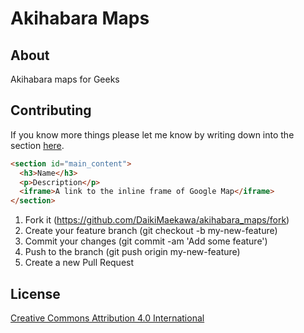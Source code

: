 # Akihabara Maps

## About

Akihabara maps for Geeks

## Contributing

If you know more things please let me know by writing down into the section [here](https://github.com/DaikiMaekawa/akihabara_maps/blob/gh-pages/index.html#L32).

```html
<section id="main_content">
  <h3>Name</h3>
  <p>Description</p>
  <iframe>A link to the inline frame of Google Map</iframe>
</section>
```

1. Fork it (https://github.com/DaikiMaekawa/akihabara_maps/fork)
2. Create your feature branch (git checkout -b my-new-feature)
3. Commit your changes (git commit -am 'Add some feature')
4. Push to the branch (git push origin my-new-feature)
5. Create a new Pull Request

## License

[Creative Commons Attribution 4.0 International](http://creativecommons.org/licenses/by/4.0/)
